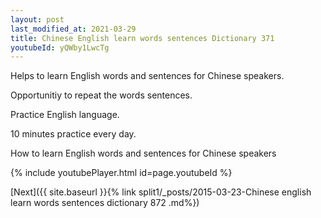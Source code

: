 ```yaml
---
layout: post
last_modified_at: 2021-03-29
title: Chinese English learn words sentences Dictionary 371 
youtubeId: yQWby1LwcTg
---
```

 
 
Helps to learn English words and sentences for Chinese speakers.

Opportunitiy to repeat the words sentences. 

Practice English language. 
 
10 minutes practice every day. 
 
How to learn English words and sentences for Chinese speakers 
 
{% include youtubePlayer.html id=page.youtubeId %}
 
 
[Next]({{ site.baseurl }}{% link  split1/_posts/2015-03-23-Chinese english learn words sentences dictionary 872 .md%})
 
